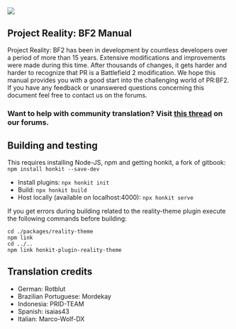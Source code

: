 ## ![](assets/PR_v1_Logo.png)

## **Project Reality: BF2 Manual**

Project Reality: BF2 has been in development by countless developers over a period of more than 15 years. Extensive modifications and improvements were made during this time. After thousands of changes, it gets harder and harder to recognize that PR is a Battlefield 2 modification. We hope this manual provides you with a good start into the challenging world of PR:BF2. If you have any feedback or unanswered questions concerning this document feel free to contact us on the forums.

### **Want to help with community translation? Visit** [**this thread**](https://www.realitymod.com/forum/showthread.php?t=75501) **on our forums.**



## Building and testing
This requires installing Node-JS, npm and getting honkit, a fork of gitbook:  `npm install honkit --save-dev`
 - Install plugins: `npx honkit init`
 - Build: `npx honkit build`
 - Host locally (available on localhost:4000): `npx honkit serve`

If you get errors during building related to the reality-theme plugin execute the following commands before building:
```
cd ./packages/reality-theme
npm link
cd ../..
npm link honkit-plugin-reality-theme
```

## Translation credits
- German: Rotblut
- Brazilian Portuguese: Mordekay
- Indonesia: PRID-TEAM
- Spanish: isaias43
- Italian: Marco-Wolf-DX 
